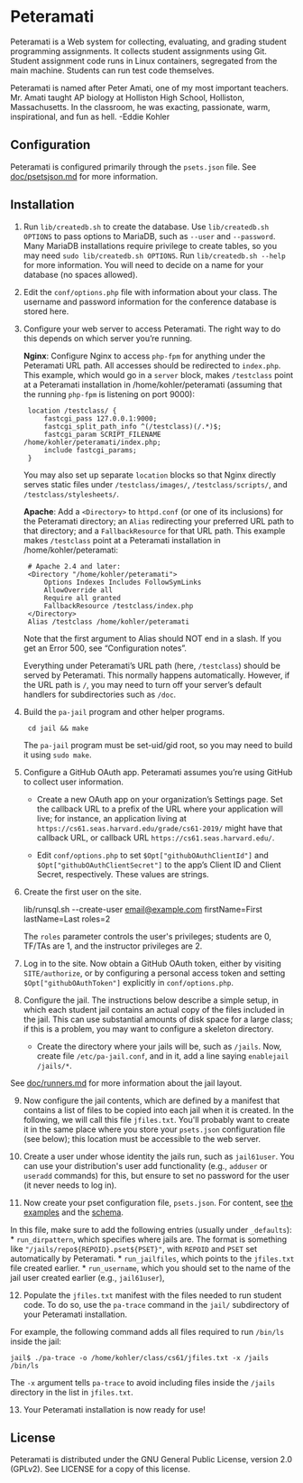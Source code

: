 Peteramati
==========

Peteramati is a Web system for collecting, evaluating, and grading student
programming assignments. It collects student assignments using Git. Student
assignment code runs in Linux containers, segregated from the main machine.
Students can run test code themselves.

Peteramati is named after Peter Amati, one of my most important teachers. Mr.
Amati taught AP biology at Holliston High School, Holliston, Massachusetts. In
the classroom, he was exacting, passionate, warm, inspirational, and fun as
hell. -Eddie Kohler

Configuration
-------------

Peteramati is configured primarily through the `psets.json` file. See
[doc/psetsjson.md](doc/psetsjson.md) for more information.

Installation
------------

1. Run `lib/createdb.sh` to create the database. Use `lib/createdb.sh
OPTIONS` to pass options to MariaDB, such as `--user` and `--password`.
Many MariaDB installations require privilege to create tables, so you
may need `sudo lib/createdb.sh OPTIONS`. Run `lib/createdb.sh --help`
for more information. You will need to decide on a name for your
database (no spaces allowed).

2. Edit the `conf/options.php` file with information about your class.
The username and password information for the conference database is
stored here.

3. Configure your web server to access Peteramati. The right way to do
this depends on which server you’re running.

    **Nginx**: Configure Nginx to access `php-fpm` for anything under
the Peteramati URL path. All accesses should be redirected to
`index.php`. This example, which would go in a `server` block, makes
`/testclass` point at a Peteramati installation in
/home/kohler/peteramati (assuming that the running `php-fpm` is
listening on port 9000):

        location /testclass/ {
            fastcgi_pass 127.0.0.1:9000;
            fastcgi_split_path_info ^(/testclass)(/.*)$;
            fastcgi_param SCRIPT_FILENAME /home/kohler/peteramati/index.php;
            include fastcgi_params;
        }

    You may also set up separate `location` blocks so that Nginx
directly serves static files under `/testclass/images/`,
`/testclass/scripts/`, and `/testclass/stylesheets/`.

    **Apache**: Add a `<Directory>` to `httpd.conf` (or one of its
inclusions) for the Peteramati directory; an `Alias` redirecting your
preferred URL path to that directory; and a `FallbackResource` for
that URL path. This example makes `/testclass` point at a Peteramati
installation in /home/kohler/peteramati:

        # Apache 2.4 and later:
        <Directory "/home/kohler/peteramati">
            Options Indexes Includes FollowSymLinks
            AllowOverride all
            Require all granted
            FallbackResource /testclass/index.php
        </Directory>
        Alias /testclass /home/kohler/peteramati

    Note that the first argument to Alias should NOT end in a slash.
If you get an Error 500, see “Configuration notes”.

    Everything under Peteramati’s URL path (here, `/testclass`) should
be served by Peteramati. This normally happens automatically. However,
if the URL path is `/`, you may need to turn off your server’s default
handlers for subdirectories such as `/doc`.

4. Build the `pa-jail` program and other helper programs.

        cd jail && make

    The `pa-jail` program must be set-uid/gid root, so you may need to build
it using `sudo make`.

5. Configure a GitHub OAuth app. Peteramati assumes you’re using GitHub to
collect user information.

    * Create a new OAuth app on your organization’s Settings page. Set the
      callback URL to a prefix of the URL where your application will live;
      for instance, an application living at
      `https://cs61.seas.harvard.edu/grade/cs61-2019/` might have that
      callback URL, or callback URL `https://cs61.seas.harvard.edu/`.

    * Edit `conf/options.php` to set `$Opt["githubOAuthClientId"]` and
      `$Opt["githubOAuthClientSecret"]` to the app’s Client ID and Client
      Secret, respectively. These values are strings.

6. Create the first user on the site.

	lib/runsql.sh --create-user email@example.com firstName=First lastName=Last roles=2

    The `roles` parameter controls the user's privileges; students are 0, TF/TAs are 1,
and the instructor privileges are 2.

7. Log in to the site. Now obtain a GitHub OAuth token, either by visiting `SITE/authorize`,
or by configuring a personal access token and setting `$Opt["githubOAuthToken"]`
explicitly in `conf/options.php`.

8. Configure the jail. The instructions below describe a simple setup, in which each student
jail contains an actual copy of the files included in the jail. This can use substantial
amounts of disk space for a large class; if this is a problem, you may want to configure
a skeleton directory.

    * Create the directory where your jails will be, such as `/jails`. Now, create file
      `/etc/pa-jail.conf`, and in it, add a line saying `enablejail /jails/*`.

See [doc/runners.md](https://github.com/kohler/peteramati/blob/master/doc/runners.md) for
more information about the jail layout.

9. Now configure the jail contents, which are defined by a manifest that contains a list of
files to be copied into each jail when it is created. In the following, we will call this
file `jfiles.txt`. You'll probably want to create it in the same place where you store your
`psets.json` configuration file (see below); this location must be accessible to the web
server.

10. Create a user under whose identity the jails run, such as `jail61user`. You can use
your distribution's user add functionality (e.g., `adduser` or `useradd` commands) for this,
but ensure to set no password for the user (it never needs to log in).

11. Now create your pset configuration file, `psets.json`. For content, see
[the examples](https://github.com/kohler/peteramati/blob/main/doc/psetsjson.md)
and the [schema](https://github.com/kohler/peteramati/blob/main/etc/pa-psets.schema.json).

In this file, make sure to add the following entries (usually under `_defaults`):
    * `run_dirpattern`, which specifies where jails are. The format is something like
      `"/jails/repo${REPOID}.pset${PSET}"`, with `REPOID` and `PSET` set automatically
      by Peteramati.
    * `run_jailfiles`, which points to the `jfiles.txt` file created earlier.
    * `run_username`, which you should set to the name of the jail user created earlier
      (e.g., `jail61user`),

12. Populate the `jfiles.txt` manifest with the files needed to run student code. To do so,
use the `pa-trace` command in the `jail/` subdirectory of your Peteramati installation.

For example, the following command adds all files required to run `/bin/ls` inside the
jail:
```
jail$ ./pa-trace -o /home/kohler/class/cs61/jfiles.txt -x /jails /bin/ls
```

The `-x` argument tells `pa-trace` to avoid including files inside the `/jails`
directory in the list in `jfiles.txt`.

13. Your Peteramati installation is now ready for use!

License
-------

Peteramati is distributed under the GNU General Public License, version 2.0
(GPLv2). See LICENSE for a copy of this license.
